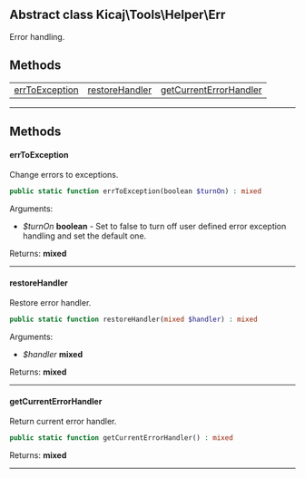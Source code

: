 ## Abstract class Kicaj\Tools\Helper\Err
Error handling.

## Methods

|                                                    |                                                    |                                                    |
| -------------------------------------------------- | -------------------------------------------------- | -------------------------------------------------- |
|         [errToException](#errtoexception)          |         [restoreHandler](#restorehandler)          | [getCurrentErrorHandler](#getcurrenterrorhandler)  |

-------
## Methods
#### errToException
Change errors to exceptions.
```php
public static function errToException(boolean $turnOn) : mixed
```
Arguments:
- _$turnOn_ **boolean** - Set to false to turn off user defined error exception handling and set the default one.

Returns: **mixed**

-------
#### restoreHandler
Restore error handler.
```php
public static function restoreHandler(mixed $handler) : mixed
```
Arguments:
- _$handler_ **mixed**

Returns: **mixed**

-------
#### getCurrentErrorHandler
Return current error handler.
```php
public static function getCurrentErrorHandler() : mixed
```

Returns: **mixed**

-------
